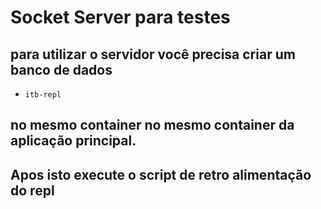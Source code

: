 # Socket Server para testes

## para utilizar o servidor você precisa criar um banco de dados

- `itb-repl`

## no mesmo container no mesmo container da aplicação principal.

## Apos isto execute o script de retro alimentação do repl
